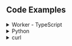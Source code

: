 
## Code Examples

<details>
  <summary>Worker - TypeScript</summary>

```ts
import { Ai } from '@cloudflare/ai'

export interface Env {
  AI: any;
}

export default {
  async fetch(request: Request, env: Env) {
    const ai = new Ai(env.AI);

    const response = await ai.run('{{ .Page.Params.model.name }}', {
        text: "This pizza is great!"
      }
    );

    return Response.json(response)
  },
};
```

</details>

<details>
  <summary>Python</summary>

```py
API_BASE_URL = "https://api.cloudflare.com/client/v4/accounts/{ACCOUNT_ID}/ai/run/"
headers = {"Authorization": "Bearer {API_KEY}"}

def run(model, input):
    response = requests.post(f"{API_BASE_URL}{model}", headers=headers, json=input)
    return response.json()

output = run("{{ .Page.Params.model.name }}", { "text": "This pizza is great!" })
print(output)
```

</details>

<details>
  <summary>curl</summary>

```sh
curl https://api.cloudflare.com/client/v4/accounts/$CLOUDFLARE_ACCOUNT_ID}/ai/run/{{ .Page.Params.model.name }} \
  -X POST \
  -H "Authorization: Bearer $CLOUDFLARE_API_TOKEN}" \
  -d '{ "text": "This pizza is great!" }'
```

</details>
